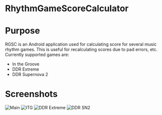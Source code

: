 RhythmGameScoreCalculator
=========================
# Purpose
RGSC is an Android application used for calculating score for several music rhythm games. This is useful for recalculating scores due to pad errors, etc.
Currently supported games are:
- In the Groove
- DDR Extreme
- DDR Supernova 2

# Screenshots
![Main](/screenshots/main_activity.png "Main")
![ITG](/screenshots/module_itg_filled.png "ITG")
![DDR Extreme](/screenshots/module_ddrex_filled.png "DDR Extreme")
![DDR SN2](/screenshots/module_ddrsn2_filled.png "DDR SN2")